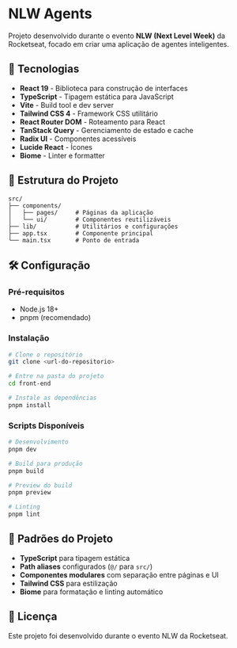 # NLW Agents

Projeto desenvolvido durante o evento **NLW (Next Level Week)** da Rocketseat, focado em criar uma aplicação de agentes inteligentes.

## 🚀 Tecnologias

- **React 19** - Biblioteca para construção de interfaces
- **TypeScript** - Tipagem estática para JavaScript
- **Vite** - Build tool e dev server
- **Tailwind CSS 4** - Framework CSS utilitário
- **React Router DOM** - Roteamento para React
- **TanStack Query** - Gerenciamento de estado e cache
- **Radix UI** - Componentes acessíveis
- **Lucide React** - Ícones
- **Biome** - Linter e formatter

## 📁 Estrutura do Projeto

```
src/
├── components/
│   ├── pages/     # Páginas da aplicação
│   └── ui/        # Componentes reutilizáveis
├── lib/           # Utilitários e configurações
├── app.tsx        # Componente principal
└── main.tsx       # Ponto de entrada
```

## 🛠️ Configuração

### Pré-requisitos

- Node.js 18+
- pnpm (recomendado)

### Instalação

```bash
# Clone o repositório
git clone <url-do-repositorio>

# Entre na pasta do projeto
cd front-end

# Instale as dependências
pnpm install
```

### Scripts Disponíveis

```bash
# Desenvolvimento
pnpm dev

# Build para produção
pnpm build

# Preview do build
pnpm preview

# Linting
pnpm lint
```

## 🎯 Padrões do Projeto

- **TypeScript** para tipagem estática
- **Path aliases** configurados (`@/` para `src/`)
- **Componentes modulares** com separação entre páginas e UI
- **Tailwind CSS** para estilização
- **Biome** para formatação e linting automático

## 📝 Licença

Este projeto foi desenvolvido durante o evento NLW da Rocketseat. 